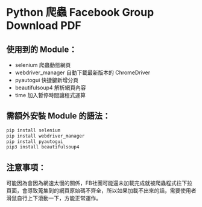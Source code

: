 # __Python 爬蟲 Facebook Group Download PDF__
## 使用到的 Module：
+ selenium 爬蟲動態網頁
+ webdriver_manager 自動下載最新版本的 ChromeDriver
+ pyautogui 快捷鍵新增分頁
+ beautifulsoup4 解析網頁內容
+ time 加入暫停時間讓程式運算
## 需額外安裝 Module 的語法：
```py
pip install selenium
pip install webdriver_manager
pip install pyautogui
pip3 install beautifulsoup4
```
## 注意事項：
可能因為會因為網速太慢的關係，FB社團可能還未加載完成就被爬蟲程式往下拉頁面，會導致蒐集到的網頁原始碼不齊全，所以如果加載不出來的話，需要使用者滑鼠自行上下滾動一下，方能正常運作。
